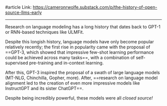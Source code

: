 #article 
Link: https://cameronrwolfe.substack.com/p/the-history-of-open-source-llms-early

------

Research on language modeling has a long history that dates back to GPT-1 or RNN-based techniques like ULMFit.

Despite this longish history, language models have only become popular relatively recently; the first rise in popularity came with the proposal of ==GPT-3, which showed that impressive few-shot learning performance could be achieved across many tasks==, with a combination of self-supervised pre-training and in-context learning.

After this, GPT-3 inspired the proposal of a swath of large language models (MT-NLG, Chinchilla, Gopher, more). After, ==research on language model alignment led to the creation of even more impressive models like InstructGPT and its sister ChatGPT==.

Despite being incredibly powerful, these models were all *closed source!*
















